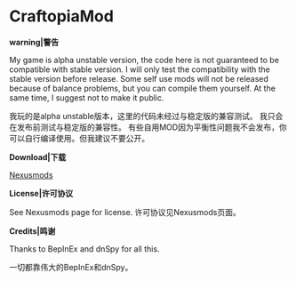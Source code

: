 # CraftopiaMod

**warning|警告**

My game is alpha unstable version, the code here is not guaranteed to be compatible with stable version.
I will only test the compatibility with the stable version before release.
Some self use mods will not be released because of balance problems, but you can compile them yourself. At the same time, I suggest not to make it public.

我玩的是alpha unstable版本，这里的代码未经过与稳定版的兼容测试。
我只会在发布前测试与稳定版的兼容性。
有些自用MOD因为平衡性问题我不会发布，你可以自行编译使用。但我建议不要公开。


**Download|下载**

[Nexusmods](https://www.nexusmods.com/users/34395165?tab=user+files)


**License|许可协议**

See Nexusmods page for license.
许可协议见Nexusmods页面。


**Credits|鸣谢**

Thanks to BepInEx and dnSpy for all this.

一切都靠伟大的BepInEx和dnSpy。
